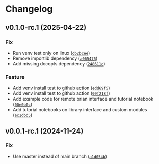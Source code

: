# Changelog

## v0.1.0-rc.1 (2025-04-22)

### Fix

- Run venv test only on linux ([`cb2bcee`](https://github.com/nawrotlab/larvaworld/commit/cb2bcee20be0205db39d88bb0b8750d3c9e2fed8))
- Remove importlib dependency ([`a065475`](https://github.com/nawrotlab/larvaworld/commit/a06547572c2fac881e16172519c1b6ac2339e1a2))
- Add missing docopts dependency ([`248611c`](https://github.com/nawrotlab/larvaworld/commit/248611cc3fc478cabd93d0059c474ef96741645b))

### Feature

- Add venv install test to github action ([`edd69f5`](https://github.com/nawrotlab/larvaworld/commit/edd69f503754dda864236356cda3cc7c4cc06b49))
- Add venv install test to github action ([`09f218f`](https://github.com/nawrotlab/larvaworld/commit/09f218f14b4b9fc65e1fe152604facc7a81099bf))
- Add example code for remote brian interface and tutorial notebook ([`00e0b0c`](https://github.com/nawrotlab/larvaworld/commit/00e0b0ca88c0a21f099e048c30dd0a3feeec15bc))
- Add tutorial notebooks on library interface and custom modules ([`ec1dbd5`](https://github.com/nawrotlab/larvaworld/commit/ec1dbd5cd2c41af9f9fea01dac2ca76dd9dfccca))

## v0.0.1-rc.1 (2024-11-24)

### Fix

- Use master instead of main branch ([`a1d054b`](https://github.com/nawrotlab/larvaworld/commit/a1d054ba24ea5c1c8dab525a6b45be3678cbde47))
